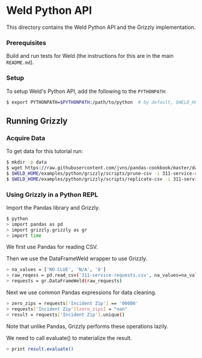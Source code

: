 # Weld Python API

This directory contains the Weld Python API and the Grizzly implementation.

### Prerequisites

Build and run tests for Weld (the instructions for this are in the main `README.md`).

### Setup

To setup Weld's Python API, add the following to the `PYTHONPATH`:
```bash
$ export PYTHONPATH=$PYTHONPATH:/path/to/python  # by default, $WELD_HOME/python
```

## Running Grizzly

### Acquire Data

To get data for this tutorial run:

```bash
$ mkdir -p data
$ wget https://raw.githubusercontent.com/jvns/pandas-cookbook/master/data/311-service-requests.csv
$ $WELD_HOME/examples/python/grizzly/scripts/prune-csv -i 311-service-requests.csv -l "Incident Zip"
$ $WELD_HOME/examples/python/grizzly/scripts/replicate-csv -i 311-service-requests-pruned.csv -o 311-service-requests.csv -r 30
```

### Using Grizzly in a Python REPL

Import the Pandas library and Grizzly.

```bash
$ python
> import pandas as pd
> import grizzly.grizzly as gr
> import time
```

We first use Pandas for reading CSV.

Then we use the DataFrameWeld wrapper to use Grizzly. 

```bash
> na_values = ['NO CLUE', 'N/A', '0']
> raw_reqess = pd.read_csv('311-service-requests.csv', na_values=na_values, dtype={'Incident Zip': str})
> requests = gr.DataFrameWeld(raw_requests)
```

Next we use common Pandas expressions for data cleaning.

```bash
> zero_zips = requests['Incident Zip'] == '00000'
> requests['Incident Zip'][zero_zips] = "nan"
> result = requests['Incident Zip'].unique()
```

Note that unlike Pandas, Grizzly performs these operations lazily.

We need to call evaluate() to materialize the result.

```bash
> print result.evaluate()
```


